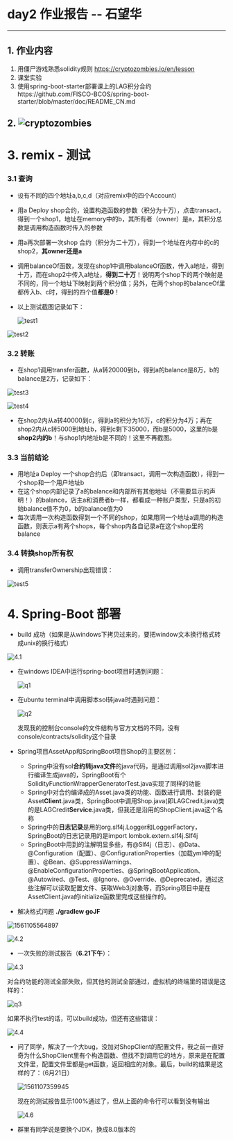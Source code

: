 # day2  作业报告 -- 石望华

------

## 1. 作业内容

1. 用僵尸游戏熟悉solidity规则 https://cryptozombies.io/en/lesson
2. 课堂实验
3. 使用spring-boot-starter部署课上的LAG积分合约https://github.com/FISCO-BCOS/spring-boot-starter/blob/master/doc/README_CN.md

## 2. ![cryptozombies](/images/cryptozombies.png)

# 3. remix - 测试

### 3.1 查询

* 设有不同的四个地址a,b,c,d（对应remix中的四个Account）

* 用a Deploy shop合约，设置构造函数的参数（积分为十万），点击transact，得到一个shop1，地址在memory中的b，其所有者（owner）是a，其积分总数是调用构造函数时传入的参数

* 用a再次部署一次shop 合约（积分为二十万），得到一个地址在内存中的c的shop2，**其owner还是a**

* 调用balanceOf函数，发现在shop1中调用balanceOf函数，传入a地址，得到十万，而在shop2中传入a地址，**得到二十万**！说明两个shop下的两个映射是不同的，同一个地址下映射到两个积分值；另外，在两个shop的balanceOf里都传入b、c时，得到的四个值**都是0**！

* 以上测试截图记录如下：

  ![test1](./images\test1.png)

![test2](./images\test2.png)

### 3.2 转账

* 在shop1调用transfer函数，从a转20000到b，得到a的balance是8万，b的balance是2万，记录如下：

![test3](images/test3.png)

![test4](images/test4.png)

* 在shop2内从a转40000到c，得到a的积分为16万，c的积分为4万；再在shop2内从c转5000到地址b，得到c剩下35000，而b是5000，这里的b是**shop2内的b**！与shop1内地址b是不同的！这里不再截图。

### 3.3 当前结论

* 用地址a Deploy 一个shop合约后（即transact，调用一次构造函数），得到一个shop和一个用户地址b
* 在这个shop内部记录了a的balance和内部所有其他地址（不需要显示的声明！）的balance，店主a和消费者b一样，都看成一种账户类型，只是a的初始balance值不为0，b的balance值为0
* 每次调用一次构造函数得到一个不同的shop，如果用同一个地址a调用的构造函数，则表示a有两个shops，每个shop内各自记录a在这个shop里的balance

### 3.4 转换shop所有权

* 调用transferOwnership出现错误：

![test5](images/test5.png)

# 4. Spring-Boot 部署

* build 成功（如果是从windows下拷贝过来的，要把window文本换行格式转成unix的换行格式）

![4.1](images/4.1.png)

* 在windows IDEA中运行spring-boot项目时遇到问题：

  ![q1](images/q1.png)

* 在ubuntu terminal中调用脚本sol转java时遇到问题：

  ![q2](images/q2.png)

  发现我的控制台console的文件结构与官方文档的不同，没有console/contracts/solidity这个目录

* Spring项目AssetApp和SpringBoot项目Shop的主要区别：

  * Spring中没有sol**合约转java文件**的java代码，是通过调用sol2java脚本进行编译生成java的，SpringBoot有个SolidityFunctionWrapperGeneratorTest.java实现了同样的功能
  * Spring中对合约编译成的Asset.java类的功能、函数进行调用、封装的是Asset**Client**.java类，SpringBoot中调用Shop.java(即LAGCredit.java)类的是LAGCredit**Service**.java类，但我还是沿用的ShopClient.java这个名称
  * Spring中的**日志记录**是用的org.slf4j.Logger和LoggerFactory，SpringBoot的日志记录用的是import lombok.extern.slf4j.Slf4j
  * SpringBoot中用到的注解明显多些，有@Slf4j（日志）、@Data、@Configuration（配置）、@ConfigurationProperties（加载yml中的配置）、@Bean、@SuppressWarnings、@EnableConfigurationProperties、@SpringBootApplication、@Autowired、@Test、@Ignore、@Override、@Deprecated，通过这些注解可以读取配置文件、获取Web3j对象等，而Spring项目中是在AssetClient.java的initialize函数里完成这些操作的。

* 解决格式问题  **./gradlew goJF**

![1561105564897](images/4.5.png)

![4.2](images/4.2.png)

* 一次失败的测试报告（**6.21下午**）：

![4.3](images/4.3.png)

对合约功能的测试全部失败，但其他的测试全部通过，虚拟机的终端里的错误是这样的：

![q3](images/q3.png)

如果不执行test的话，可以build成功，但还有这些错误：

![4.4](images/4.4.png)

* 问了同学，解决了一个大bug，没加对ShopClient的配置文件，我之前一直好奇为什么ShopClient里有个构造函数、但找不到调用它的地方，原来是在配置文件里，配置文件里都是get函数，返回相应的对象。最后，build的结果是这样的了：（6月21日）

  ![1561107359945](images/4.7.png)

  现在的测试报告显示100%通过了，但从上面的命令行可以看到没有输出

  ![4.6](images/4.6.png)

* 群里有同学说是要换个JDK，换成8.0版本的